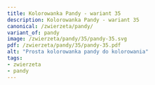 ```yaml
---
title: Kolorowanka Pandy - wariant 35
description: Kolorowanka Pandy - wariant 35
canonical: /zwierzeta/pandy/
variant_of: pandy
image: /zwierzeta/pandy/35/pandy-35.svg
pdf: /zwierzeta/pandy/35/pandy-35.pdf
alt: "Prosta kolorowanka pandy do kolorowania"
tags:
- zwierzeta
- pandy
---
```

